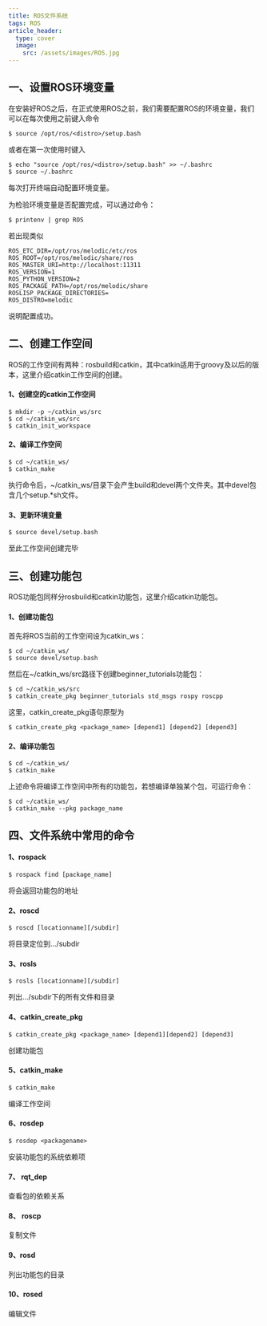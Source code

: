 ```yaml
---
title: ROS文件系统
tags: ROS
article_header:
  type: cover
  image:
    src: /assets/images/ROS.jpg
---
```


<!--more-->

## 一、设置ROS环境变量

在安装好ROS之后，在正式使用ROS之前，我们需要配置ROS的环境变量，我们可以在每次使用之前键入命令

```shell
$ source /opt/ros/<distro>/setup.bash
```

或者在第一次使用时键入

```shell
$ echo "source /opt/ros/<distro>/setup.bash" >> ~/.bashrc
$ source ~/.bashrc
```

每次打开终端自动配置环境变量。

为检验环境变量是否配置完成，可以通过命令：

```shell
$ printenv | grep ROS
```

若出现类似

```
ROS_ETC_DIR=/opt/ros/melodic/etc/ros
ROS_ROOT=/opt/ros/melodic/share/ros
ROS_MASTER_URI=http://localhost:11311
ROS_VERSION=1
ROS_PYTHON_VERSION=2
ROS_PACKAGE_PATH=/opt/ros/melodic/share
ROSLISP_PACKAGE_DIRECTORIES=
ROS_DISTRO=melodic
```

说明配置成功。

## 二、创建工作空间

ROS的工作空间有两种：rosbuild和catkin，其中catkin适用于groovy及以后的版本，这里介绍catkin工作空间的创建。

#### 1、创建空的catkin工作空间

```shell
$ mkdir -p ~/catkin_ws/src
$ cd ~/catkin_ws/src
$ catkin_init_workspace
```

#### 2、编译工作空间

```shell
$ cd ~/catkin_ws/
$ catkin_make
```

执行命令后，~/catkin_ws/目录下会产生build和devel两个文件夹。其中devel包含几个setup.*sh文件。

#### 3、更新环境变量

```shell
$ source devel/setup.bash
```

至此工作空间创建完毕

## 三、创建功能包

ROS功能包同样分rosbuild和catkin功能包，这里介绍catkin功能包。

#### 1、创建功能包

首先将ROS当前的工作空间设为catkin_ws：

```shell
$ cd ~/catkin_ws/
$ source devel/setup.bash
```

然后在~/catkin_ws/src路径下创建beginner_tutorials功能包：

```shell
$ cd ~/catkin_ws/src
$ catkin_create_pkg beginner_tutorials std_msgs rospy roscpp
```

这里，catkin_create_pkg语句原型为

```shell
$ catkin_create_pkg <package_name> [depend1] [depend2] [depend3]
```

#### 2、编译功能包

```shell
$ cd ~/catkin_ws/
$ catkin_make
```

上述命令将编译工作空间中所有的功能包，若想编译单独某个包，可运行命令：

```shell
$ cd ~/catkin_ws/
$ catkin_make --pkg package_name
```

## 四、文件系统中常用的命令

#### 1、rospack

```shell 
$ rospack find [package_name]
```

将会返回功能包的地址

#### 2、roscd

```shell 
$ roscd [locationname][/subdir]
```

将目录定位到.../subdir

#### 3、rosls

```shell
$ rosls [locationname][/subdir]
```

列出.../subdir下的所有文件和目录

#### 4、catkin_create_pkg

```shell
$ catkin_create_pkg <package_name> [depend1][depend2] [depend3]
```

创建功能包

#### 5、catkin_make

```shell
$ catkin_make
```

编译工作空间

#### 6、rosdep

```shell
$ rosdep <packagename>
```

安装功能包的系统依赖项

#### 7、 rqt_dep

查看包的依赖关系

#### 8、 roscp

复制文件

#### 9、rosd

列出功能包的目录

#### 10、rosed

编辑文件